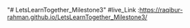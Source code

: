 "# LetsLearnTogether_Milestone3" 
#live_Link :https://raqibur-rahman.github.io/LetsLearnTogether_Milestone3/
